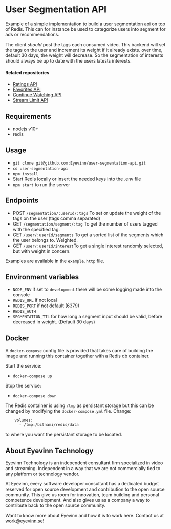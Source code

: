# User Segmentation API

Example of a simple implementation to build a user segmentation api on top of Redis.
This can for instance be used to categorize users into segment for ads or recommendations.

The client _should_ post the tags each consumed video. This backend will set the tags on the user and increment its weight if it already exists. over time, default 30 days, the weight will decrease. So the segmentation of interests should always be up to date with the users latests interests.

#### Related repositories

- [Ratings API](https://github.com/Eyevinn/ratings-api)
- [Favorites API](https://github.com/Eyevinn/favorites-api)
- [Continue Watching API](https://github.com/Eyevinn/continue-watching-api)
- [Stream Limit API](https://github.com/Eyevinn/stream-limit-api)

## Requirements

- nodejs v10+
- redis

## Usage
- `git clone git@github.com:Eyevinn/user-segmentation-api.git`
- `cd user-segmentation-api`
- `npm install`
- Start Redis locally or insert the needed keys into the .env file
- `npm start` to run the server

## Endpoints

- POST `/segmentation/:userId/:tags` To set or update the weight of the tags on the user (tags comma separated)
- GET `/segmentation/segment/:tag` To get the number of users tagged with the specified tag.
- GET `/user/:userId/segments` To get a sorted list of the segments which the user belongs to. Weighted.
- GET `/user/:userId/interest`To get a single interest randomly selected, but with weight in concern.

Examples are available in the `example.http` file.

## Environment variables

- `NODE_ENV` if set to `development` there will be some logging made into the console
- `REDIS_URL` if not local
- `REDIS_PORT` if not default (6379)
- `REDIS_AUTH`
- `SEGMENTATION_TTL` for how long a segment input should be valid, before decreased in weight. (Default 30 days)

## Docker

A `docker-compose` config file is provided that takes care of building the image and running this container together with a Redis db container.

Start the service:

- `docker-compose up`

Stop the service:

- `docker-compose down`

The Redis container is using `/tmp` as persistant storage but this can be changed by modifying the `docker-compose.yml` file. Change:

```
    volumes:
      - /tmp:/bitnami/redis/data
```

to where you want the persistant storage to be located.

## About Eyevinn Technology

Eyevinn Technology is an independent consultant firm specialized in video and streaming. Independent in a way that we are not commercially tied to any platform or technology vendor.

At Eyevinn, every software developer consultant has a dedicated budget reserved for open source development and contribution to the open source community. This give us room for innovation, team building and personal competence development. And also gives us as a company a way to contribute back to the open source community.

Want to know more about Eyevinn and how it is to work here. Contact us at work@eyevinn.se!
